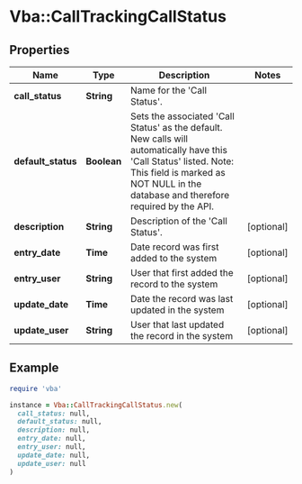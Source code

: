# Vba::CallTrackingCallStatus

## Properties

| Name | Type | Description | Notes |
| ---- | ---- | ----------- | ----- |
| **call_status** | **String** | Name for the &#39;Call Status&#39;. |  |
| **default_status** | **Boolean** | Sets the associated &#39;Call Status&#39; as the default. New calls will automatically have this &#39;Call Status&#39; listed. Note: This field is marked as NOT NULL in the database and therefore required by the API. |  |
| **description** | **String** | Description of the &#39;Call Status&#39;. | [optional] |
| **entry_date** | **Time** | Date record was first added to the system | [optional] |
| **entry_user** | **String** | User that first added the record to the system | [optional] |
| **update_date** | **Time** | Date the record was last updated in the system | [optional] |
| **update_user** | **String** | User that last updated the record in the system | [optional] |

## Example

```ruby
require 'vba'

instance = Vba::CallTrackingCallStatus.new(
  call_status: null,
  default_status: null,
  description: null,
  entry_date: null,
  entry_user: null,
  update_date: null,
  update_user: null
)
```

